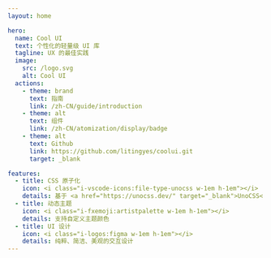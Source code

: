 ```yaml
---
layout: home

hero:
  name: Cool UI
  text: 个性化的轻量级 UI 库
  tagline: UX 的最佳实践
  image:
    src: /logo.svg
    alt: Cool UI
  actions:
    - theme: brand
      text: 指南
      link: /zh-CN/guide/introduction
    - theme: alt
      text: 组件
      link: /zh-CN/atomization/display/badge
    - theme: alt
      text: Github
      link: https://github.com/litingyes/coolui.git
      target: _blank

features:
  - title: CSS 原子化
    icon: <i class="i-vscode-icons:file-type-unocss w-1em h-1em"></i>
    details: 基于 <a href="https://unocss.dev/" target="_blank">UnoCSS</a>，无需引入额外的 CSS 文件
  - title: 动态主题
    icon: <i class="i-fxemoji:artistpalette w-1em h-1em"></i>
    details: 支持自定义主题颜色
  - title: UI 设计
    icon: <i class="i-logos:figma w-1em h-1em"></i>
    details: 纯粹、简洁、美观的交互设计
---
```

